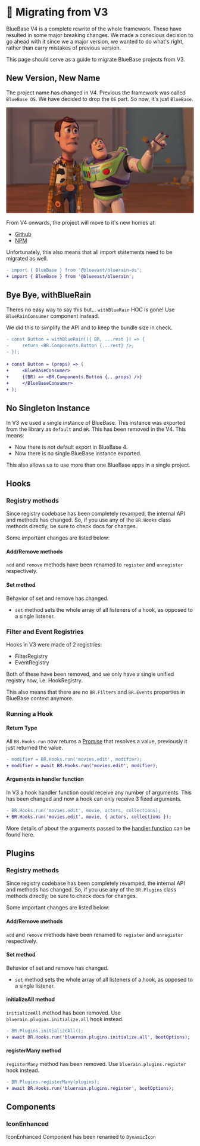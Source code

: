# 🛂 Migrating from V3

BlueBase V4 is a complete rewrite of the whole framework. These have resulted in some major breaking changes. We made a conscious decision to go ahead with it since we a major version, we wanted to do what's right, rather than carry mistakes of previous version.

This page should serve as a guide to migrate BlueBase projects from V3.

## New Version, New Name

The project name has changed in V4. Previous the framework was called `BlueBase OS`. We have decided to drop the `OS` part. So now, it's just `BlueBase`.

![We&apos;re calling it... BlueBase](../.gitbook/assets/toy-story.png)

From V4 onwards, the project will move to it's new homes at:

* [Github](https://github.com/BlueBaseJS/core)
* [NPM](https://www.npmjs.com/package/@blueeast/bluerain)

Unfortunately, this also means that all import statements need to be migrated as well.

```diff
- import { BlueBase } from '@blueeast/bluerain-os';
+ import { BlueBase } from '@blueeast/bluerain';
```

## Bye Bye, withBlueRain

Theres no easy way to say this but... `withBlueRain` HOC is gone! Use `BlueRainConsumer` component instead.

We did this to simplify the API and to keep the bundle size in check.

```diff
- const Button = withBlueRain(({ BR, ...rest }) => {
-     return <BR.Components.Button {...rest} />;
- });

+ const Button = (props) => (
+     <BlueBaseConsumer>
+     {(BR) => <BR.Components.Button {...props} />}
+     </BlueBaseConsumer>
+ );
```

## No Singleton Instance

In V3 we used a single instance of BlueBase. This instance was exported from the library as `default` and `BR`. This has been removed in the V4. This means:

* Now there is not default export in BlueBase 4.
* Now there is no single BlueBase instance exported.

This also allows us to use more than one BlueBase apps in a single project.

## Hooks

### Registry methods

Since registry codebase has been completely revamped, the internal API and methods has changed. So, if you use any of the `BR.Hooks` class methods directly, be sure to check docs for changes.

Some important changes are listed below:

#### Add/Remove methods

`add` and `remove` methods have been renamed to `register` and `unregister` respectively.

#### Set method

Behavior of set and remove has changed.

* `set` method sets the whole array of all listeners of a hook, as opposed to a single listener.

### Filter and Event Registries

Hooks in V3 were made of 2 registries:

* FilterRegistry
* EventRegistry

Both of these have been removed, and we only have a single unified registry now, i.e. HookRegistry.

This also means that there are no `BR.Filters` and `BR.Events` properties in BlueBase context anymore.

### Running a Hook

#### Return Type

All `BR.Hooks.run` now returns a [Promise](https://developer.mozilla.org/en-US/docs/Web/JavaScript/Reference/Global_Objects/Promise) that resolves a value, previously it just returned the value.

```diff
- modifier = BR.Hooks.run('movies.edit', modifier);
+ modifier = await BR.Hooks.run('movies.edit', modifier);
```

#### Arguments in handler function

In V3 a hook handler function could receive any number of arguments. This has been changed and now a hook can only receive 3 fixed arguments.

```diff
- BR.Hooks.run('movies.edit', movie, actors, collections);
+ BR.Hooks.run('movies.edit', movie, { actors, collections });
```

More details of about the arguments passed to the [handler function](../key-concepts/hooks.md#handler-function) can be found here.

## Plugins

### Registry methods

Since registry codebase has been completely revamped, the internal API and methods has changed. So, if you use any of the `BR.Plugins` class methods directly, be sure to check docs for changes.

Some important changes are listed below:

#### Add/Remove methods

`add` and `remove` methods have been renamed to `register` and `unregister` respectively.

#### Set method

Behavior of set and remove has changed.

* `set` method sets the whole array of all listeners of a hook, as opposed to a single listener.

#### initializeAll method

`initializeAll` method has been removed. Use `bluerain.plugins.initialize.all` hook instead.

```diff
- BR.Plugins.initializeAll();
+ await BR.Hooks.run('bluerain.plugins.initialize.all', bootOptions);
```

#### registerMany method

`registerMany` method has been removed. Use `bluerain.plugins.register` hook instead.

```diff
- BR.Plugins.registerMany(plugins);
+ await BR.Hooks.run('bluerain.plugins.register', bootOptions);
```

## Components

### IconEnhanced

IconEnhanced Component has been renamed to `DynamicIcon`

